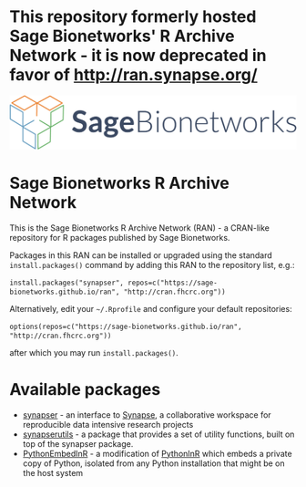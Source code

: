 # This repository formerly hosted Sage Bionetworks' R Archive Network - it is now deprecated in favor of http://ran.synapse.org/

![Sage Bionetworks logo](sage-bionetworks.png)

# Sage Bionetworks R Archive Network

This is the Sage Bionetworks R Archive Network (RAN) - a CRAN-like repository for R packages published by Sage Bionetworks.

Packages in this RAN can be installed or upgraded using the standard `install.packages()` command by adding this RAN to the repository list, e.g.:

```
install.packages("synapser", repos=c("https://sage-bionetworks.github.io/ran", "http://cran.fhcrc.org"))
```

Alternatively, edit your `~/.Rprofile` and configure your default repositories:

```
options(repos=c("https://sage-bionetworks.github.io/ran", "http://cran.fhcrc.org"))
```

after which you may run `install.packages()`.

# Available packages

- [synapser](https://github.com/Sage-Bionetworks/synapser) - an interface to [Synapse](https://www.synapse.org), a collaborative workspace for reproducible data intensive research projects
- [synapserutils](https://github.com/Sage-Bionetworks/synapserutils) - a package that provides a set of utility functions, built on top of the synapser package.
- [PythonEmbedInR](https://github.com/Sage-Bionetworks/PythonEmbedInR) - a modification of [PythonInR](https://bitbucket.org/Floooo/pythoninr) which embeds a private copy of Python, isolated from any Python installation that might be on the host system
